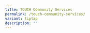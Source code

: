 ```yaml
---
title: TOUCH Community Services
permalink: /touch-community-services/
variant: tiptap
description: ""
---
```

